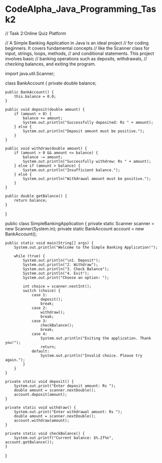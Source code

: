 # CodeAlpha_Java_Programming_Task2
// Task 2:Online Quiz Platform

// A Simple Banking Application in Java is an ideal project
// for coding beginners. It covers fundamental concepts
// like the Scanner class for input, strings, loops, methods,
// and conditional statements. This project involves basic
// banking operations such as deposits, withdrawals,
// checking balances, and exiting the program.

import java.util.Scanner;

class BankAccount {
    private double balance;

    public BankAccount() {
        this.balance = 0.0;
    }

    public void deposit(double amount) {
        if (amount > 0) {
            balance += amount;
            System.out.println("Successfully deposited: Rs " + amount);
        } else {
            System.out.println("Deposit amount must be positive.");
        }
    }

    public void withdraw(double amount) {
        if (amount > 0 && amount <= balance) {
            balance -= amount;
            System.out.println("Successfully withdrew: Rs " + amount);
        } else if (amount > balance) {
            System.out.println("Insufficient balance.");
        } else {
            System.out.println("Withdrawal amount must be positive.");
        }
    }

    public double getBalance() {
        return balance;
    }
}

public class SimpleBankingApplication {
    private static Scanner scanner = new Scanner(System.in);
    private static BankAccount account = new BankAccount();

    public static void main(String[] args) {
        System.out.println("Welcome to the Simple Banking Application!");

        while (true) {
            System.out.println("\n1. Deposit");
            System.out.println("2. Withdraw");
            System.out.println("3. Check Balance");
            System.out.println("4. Exit");
            System.out.print("Choose an option: ");

            int choice = scanner.nextInt();
            switch (choice) {
                case 1:
                    deposit();
                    break;
                case 2:
                    withdraw();
                    break;
                case 3:
                    checkBalance();
                    break;
                case 4:
                    System.out.println("Exiting the application. Thank you!");
                    return;
                default:
                    System.out.println("Invalid choice. Please try again.");
            }
        }
    }

    private static void deposit() {
        System.out.print("Enter deposit amount: Rs ");
        double amount = scanner.nextDouble();
        account.deposit(amount);
    }

    private static void withdraw() {
        System.out.print("Enter withdrawal amount: Rs ");
        double amount = scanner.nextDouble();
        account.withdraw(amount);
    }

    private static void checkBalance() {
        System.out.printf("Current balance: $%.2f%n", account.getBalance());
    }
}
